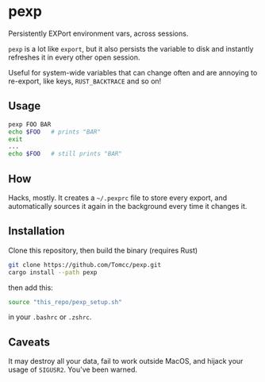 # pexp
Persistently EXPort environment vars, across sessions.

`pexp` is a lot like `export`, but it also persists the variable to disk and instantly refreshes it in every other open session.

Useful for system-wide variables that can change often and are annoying to re-export, like keys, `RUST_BACKTRACE` and so on!

## Usage

```sh
pexp FOO BAR
echo $FOO   # prints "BAR"
exit
...
echo $FOO   # still prints "BAR"
```

## How

Hacks, mostly. It creates a `~/.pexprc` file to store every export, and automatically sources it again in the background every time it changes it.

## Installation

Clone this repository, then build the binary (requires Rust)
```bash
git clone https://github.com/Tomcc/pexp.git
cargo install --path pexp
```
then add this:

```bash
source "this_repo/pexp_setup.sh"
```
in your `.bashrc` or `.zshrc`.

## Caveats

It may destroy all your data, fail to work outside MacOS, and hijack your usage of `SIGUSR2`. You've been warned.
